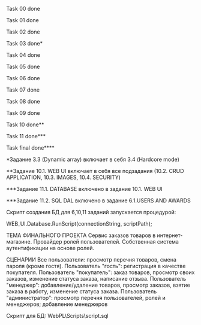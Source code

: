 Task 00 done

Task 01 done

Task 02 done

Task 03 done*

Task 04 done

Task 05 done

Task 06 done

Task 07 done

Task 08 done

Task 09 done

Task 10 done**

Task 11 done***

Task final done****

*Задание 3.3 (Dynamic array) включает в себя 3.4 (Hardcore mode)

**Задание 10.1. WEB UI включает в себя все подзадания (10.2. CRUD APPLICATION, 10.3. IMAGES, 10.4. SECURITY)

***Задание 11.1. DATABASE включено в задание 10.1. WEB UI

***Задание 11.2. SQL DAL включено в задание  6.1.USERS AND AWARDS

Скрипт создания БД для 6,10,11 заданий запускается процедурой:

WEB_UI.Database.RunScript(connectionString, scriptPath);

ТЕМА ФИНАЛЬНОГО ПРОЕКТА
Сервис заказов товаров в интернет-магазине. Провайдер ролей пользователей. Собственная система аутентификации на основе ролей.

СЦЕНАРИИ
Все пользователи: просмотр перечня товаров, смена пароля (кроме гостя).
Пользователь "гость": регистрация в качестве покупателя. 
Пользователь "покупатель": заказ товаров, просмотр своих заказов, изменение статуса заказа, написание отзыва. Пользователь "менеджер": добавление/удаление товаров, просмотр заказов, взятие заказа в работу, изменение статуса заказа. 
Пользователь "администратор": просмотр перечня пользователей, ролей и менеджеров; добавление менеджеров   

Скрипт для БД: WebPL\Scripts\script.sql
